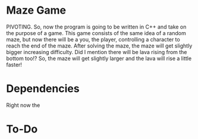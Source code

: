 # Maze Game

PIVOTING. So, now the program is going to be written in C++ and take on the purpose of a game. This game consists of the same idea
of a random maze, but now there will be a you, the player, controlling a character to reach the end of the maze. After solving the
maze, the maze will get slightly bigger increasing difficulty. Did I mention there will be lava rising from the bottom too!? So, the
maze will get slightly larger and the lava will rise a little faster!

# Dependencies

Right now the

# To-Do
